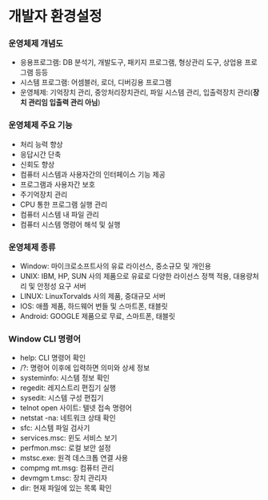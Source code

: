 # 개발자 환경설정
### 운영체제 개념도
* 응용프로그램: DB 분석기, 개발도구, 패키지 프로그램, 형상관리 도구, 상업용 프로그램 등등
* 시스템 프로그램: 어셈블러, 로더, 디버깅용 프로그램
* 운영체제: 기억장치 관리, 중앙처리장치관리, 파일 시스템 관리, 입출력장치 관리(**장치 관리임 입출력 관리 아님**)
### 운영체제 주요 기능
* 처리 능력 향상
* 응답시간 단축
* 신회도 향상
* 컴퓨터 시스템과 사용자간의 인터페이스 기능 제공
* 프로그램과 사용자간 보호
* 주기억장치 관리
* CPU 통한 프로그램 실행 관리
* 컴퓨터 시스템 내 파일 관리
* 컴퓨터 시스템 명령어 해석 및 실행
### 운영체제 종류
* Window: 마이크로소프트사의 유료 라이선스, 중소규모 및 개인용
* UNIX: IBM, HP, SUN 사의 제품으로 유료로 다양한 라이선스 정책 적용, 대용량처리 및 안정성 요구 서버
* LINUX: LinuxTorvalds 사의 제품, 중대규모 서버
* IOS: 애플 제품, 하드웨어 번들 및 스마트폰, 태블릿
* Android: GOOGLE 제품으로 무료, 스마트폰, 태블릿
### Window CLI 명령어
* help: CLI 명령어 확인
* /?: 명령어 이후에 입력하면 의미와 상세 정보
* systeminfo: 시스템 정보 확인
* regedit: 레지스트리 편집기 실행
* sysedit: 시스템 구성 편집기
* telnot open 사이트: 텔넷 접속 명령어
* netstat -na: 네트워크 상태 확인
* sfc: 시스템 파일 검사기
* services.msc: 윈도 서비스 보기
* perfmon.msc: 로컬 보안 설정
* mstsc.exe: 원격 데스크톱 연결 사용
* compmg mt.msg: 컴퓨터 관리
* devmgm t.msc: 장치 관리자
* dir: 현재 파일에 있는 목록 확인
